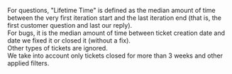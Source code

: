 For questions, "Lifetime Time" is defined as the median amount of time between the very first iteration start and the last iteration end (that is, the first customer question and last our reply).<br>
For bugs, it is the median amount of time between ticket creation date and date we fixed it or closed it (without a fix).<br>
Other types of tickets are ignored.<br>
We take into account only tickets closed for more than 3 weeks and other applied filters.